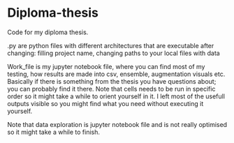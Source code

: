 # Diploma-thesis
Code for my diploma thesis.

.py are python files with different architectures that are executable after changing:
filling project name, changing paths to your local files with data

Work_file is my jupyter notebook file, where you can find most of my testing, how results are made into csv, ensemble, augmentation visuals etc.
Basically if there is something from the thesis you have questions about; you can probably find it there. Note that cells needs to be run in specific order so it might take a while to orient yourself in it. I left most of the usefull outputs visible so you might find what you need without executing it yourself.

Note that data exploration is jupyter notebook file and is not really optimised so it might take a while to finish.
